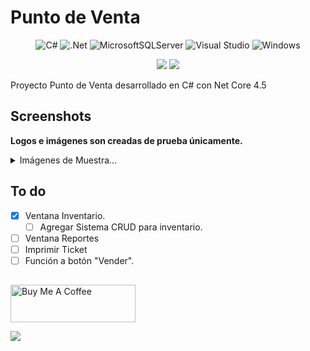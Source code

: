 # Punto de Venta
<div align="center">
  
![C#](https://img.shields.io/badge/c%23-%23239120.svg?style=for-the-badge&logo=c-sharp&logoColor=white)
![.Net](https://img.shields.io/badge/.NET-5C2D91?style=for-the-badge&logo=.net&logoColor=white)
![MicrosoftSQLServer](https://img.shields.io/badge/Microsoft%20SQL%20Sever-CC2927?style=for-the-badge&logo=microsoft%20sql%20server&logoColor=white)
![Visual Studio](https://img.shields.io/badge/Visual%20Studio-5C2D91.svg?style=for-the-badge&logo=visual-studio&logoColor=white)
![Windows](https://img.shields.io/badge/Windows-0078D6?style=for-the-badge&logo=windows&logoColor=white)

![](https://img.shields.io/badge/Fase%3A-En%20desarrollo-blue?style=for-the-badge)
![](https://img.shields.io/github/last-commit/Josephglz/PuntoDeVenta?style=for-the-badge)<br>
</div>

Proyecto Punto de Venta desarrollado en C# con Net Core 4.5<br>


## Screenshots

<b>Logos e imágenes son creadas de prueba únicamente.</b><br>
<details>
<summary>
    Imágenes de Muestra&hellip;
</summary>
<br>
<img src="https://github.com/Josephglz/PuntoDeVenta/blob/main/examples/loader.png?raw=true">
<img src="https://github.com/Josephglz/PuntoDeVenta/blob/main/examples/login.png?raw=true">
<img src="https://github.com/Josephglz/PuntoDeVenta/blob/main/examples/home.png?raw=true">
<img src="https://github.com/Josephglz/PuntoDeVenta/blob/main/examples/users.png?raw=true">
</details>

## To do

- [x] Ventana Inventario.
  - [ ] Agregar Sistema CRUD para inventario.
- [ ] Ventana Reportes
- [ ] Imprimir Ticket
- [ ] Función a botón "Vender".

##
<a href="https://www.buymeacoffee.com/josephglz99" target="_blank"><img src="https://codewithmukesh.com/wp-content/uploads/2021/04/bmclogo.jpg" alt="Buy Me A Coffee" width="200"  style="height: 60px !important;width: 200px !important;" ></a>

[![](https://img.shields.io/badge/back%20to%20top-%E2%86%A9-blue)](#Screenshots)
